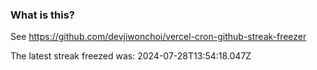 
### What is this?

See https://github.com/devjiwonchoi/vercel-cron-github-streak-freezer

The latest streak freezed was: 2024-07-28T13:54:18.047Z
